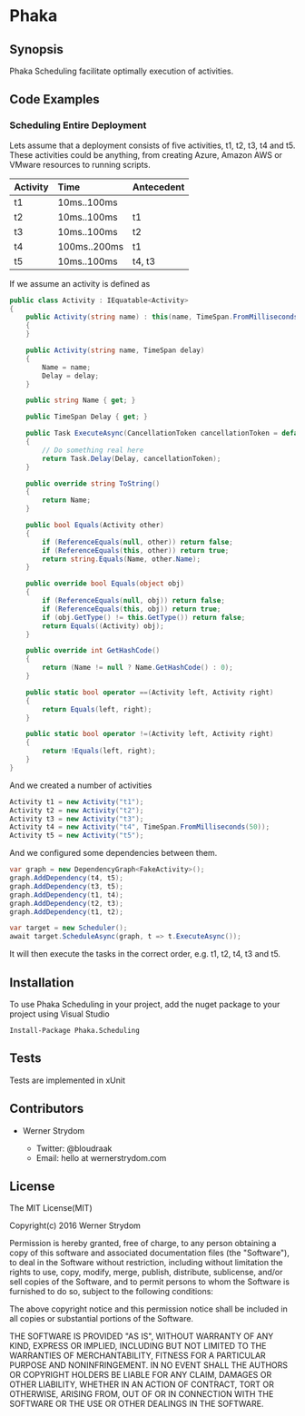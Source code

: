 # Phaka

## Synopsis

Phaka Scheduling facilitate optimally execution of activities.

## Code Examples

### Scheduling Entire Deployment 

Lets assume that a deployment consists of five activities, t1, t2, t3, t4 and t5. These activities could be anything, from creating Azure, Amazon AWS or VMware resources to running scripts. 

|Activity|Time|Antecedent|
|:---|:---|:---|
| t1 | 10ms..100ms | |
| t2 | 10ms..100ms |t1 |
| t3 | 10ms..100ms | t2 |
| t4 | 100ms..200ms | t1 |
| t5 | 10ms..100ms | t4, t3 |

If we assume an activity is defined as 

```csharp
public class Activity : IEquatable<Activity>
{
    public Activity(string name) : this(name, TimeSpan.FromMilliseconds(10))
    {
    }

    public Activity(string name, TimeSpan delay)
    {
        Name = name;
        Delay = delay;
    }

    public string Name { get; }

    public TimeSpan Delay { get; }

    public Task ExecuteAsync(CancellationToken cancellationToken = default(CancellationToken))
    {
        // Do something real here
        return Task.Delay(Delay, cancellationToken);
    }

    public override string ToString()
    {
        return Name;
    }

    public bool Equals(Activity other)
    {
        if (ReferenceEquals(null, other)) return false;
        if (ReferenceEquals(this, other)) return true;
        return string.Equals(Name, other.Name);
    }

    public override bool Equals(object obj)
    {
        if (ReferenceEquals(null, obj)) return false;
        if (ReferenceEquals(this, obj)) return true;
        if (obj.GetType() != this.GetType()) return false;
        return Equals((Activity) obj);
    }

    public override int GetHashCode()
    {
        return (Name != null ? Name.GetHashCode() : 0);
    }

    public static bool operator ==(Activity left, Activity right)
    {
        return Equals(left, right);
    }

    public static bool operator !=(Activity left, Activity right)
    {
        return !Equals(left, right);
    }
}
```

And we created a number of activities

```csharp
Activity t1 = new Activity("t1"); 
Activity t2 = new Activity("t2"); 
Activity t3 = new Activity("t3"); 
Activity t4 = new Activity("t4", TimeSpan.FromMilliseconds(50)); 
Activity t5 = new Activity("t5");
```

And we configured some dependencies between them.

```csharp
var graph = new DependencyGraph<FakeActivity>();
graph.AddDependency(t4, t5);
graph.AddDependency(t3, t5);
graph.AddDependency(t1, t4);
graph.AddDependency(t2, t3);
graph.AddDependency(t1, t2);
```

```csharp
var target = new Scheduler();
await target.ScheduleAsync(graph, t => t.ExecuteAsync());
```

It will then execute the tasks in the correct order, e.g. t1, t2, t4, t3 and t5. 

## Installation

To use Phaka Scheduling in your project, add the nuget package to your project using Visual Studio

    Install-Package Phaka.Scheduling 

## Tests

Tests are implemented in xUnit

## Contributors

- Werner Strydom

    - Twitter: @bloudraak
    - Email: hello at wernerstrydom.com

## License

The MIT License(MIT)

Copyright(c) 2016 Werner Strydom

Permission is hereby granted, free of charge, to any person obtaining a copy
of this software and associated documentation files (the "Software"), to deal
in the Software without restriction, including without limitation the rights
to use, copy, modify, merge, publish, distribute, sublicense, and/or sell
copies of the Software, and to permit persons to whom the Software is
furnished to do so, subject to the following conditions:

The above copyright notice and this permission notice shall be included in all
copies or substantial portions of the Software.

THE SOFTWARE IS PROVIDED "AS IS", WITHOUT WARRANTY OF ANY KIND, EXPRESS OR
IMPLIED, INCLUDING BUT NOT LIMITED TO THE WARRANTIES OF MERCHANTABILITY,
FITNESS FOR A PARTICULAR PURPOSE AND NONINFRINGEMENT. IN NO EVENT SHALL THE
AUTHORS OR COPYRIGHT HOLDERS BE LIABLE FOR ANY CLAIM, DAMAGES OR OTHER
LIABILITY, WHETHER IN AN ACTION OF CONTRACT, TORT OR OTHERWISE, ARISING FROM,
OUT OF OR IN CONNECTION WITH THE SOFTWARE OR THE USE OR OTHER DEALINGS IN THE
SOFTWARE.
